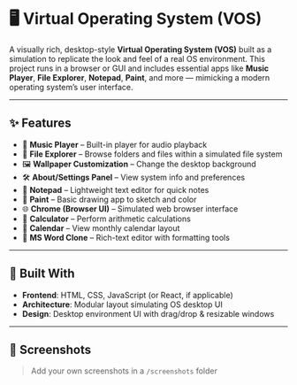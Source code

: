 # 🖥️ Virtual Operating System (VOS)

A visually rich, desktop-style **Virtual Operating System (VOS)** built as a simulation to replicate the look and feel of a real OS environment. This project runs in a browser or GUI and includes essential apps like **Music Player**, **File Explorer**, **Notepad**, **Paint**, and more — mimicking a modern operating system’s user interface.

---

## ✨ Features

- 🎵 **Music Player** – Built-in player for audio playback  
- 📁 **File Explorer** – Browse folders and files within a simulated file system  
- 🖼️ **Wallpaper Customization** – Change the desktop background  
- 🛠️ **About/Settings Panel** – View system info and preferences  
- 📝 **Notepad** – Lightweight text editor for quick notes  
- 🎨 **Paint** – Basic drawing app to sketch and color  
- 🌐 **Chrome (Browser UI)** – Simulated web browser interface  
- 🧮 **Calculator** – Perform arithmetic calculations  
- 📅 **Calendar** – View monthly calendar layout  
- 📄 **MS Word Clone** – Rich-text editor with formatting tools  

---

## 🧰 Built With

- **Frontend**: HTML, CSS, JavaScript (or React, if applicable)  
- **Architecture**: Modular layout simulating OS desktop UI  
- **Design**: Desktop environment UI with drag/drop & resizable windows  

---

## 📸 Screenshots

> Add your own screenshots in a `/screenshots` folder


